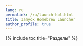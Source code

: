 ```yaml
---
lang: ru
permalink: /ru/launch-hbl.html
title: Запуск Homebrew Launcher
author_profile: true
---
```

{% include toc title="Разделы" %}

<script>
location.href = 'hbl';
</script>
